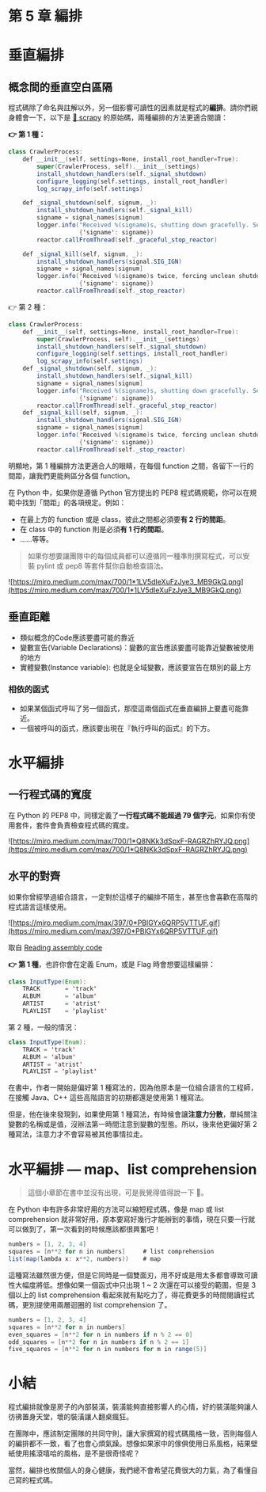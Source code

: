 # 第 5 章 編排

# **垂直編排**

## **概念間的垂直空白區隔**

程式碼除了命名與註解以外，另一個影響可讀性的因素就是程式的**編排**。請你們親身體會一下，以下是 [🔗 scrapy](https://github.com/scrapy/scrapy/blob/master/scrapy/crawler.py) 的原始碼，兩種編排的方法更適合閱讀：

**👉 第 1 種：**

```java
class CrawlerProcess:
    def __init__(self, settings=None, install_root_handler=True):
        super(CrawlerProcess, self).__init__(settings)
        install_shutdown_handlers(self._signal_shutdown)
        configure_logging(self.settings, install_root_handler)
        log_scrapy_info(self.settings)

    def _signal_shutdown(self, signum, _):
        install_shutdown_handlers(self._signal_kill)
        signame = signal_names[signum]
        logger.info("Received %(signame)s, shutting down gracefully. Send again to force ",
                    {'signame': signame})
        reactor.callFromThread(self._graceful_stop_reactor)

    def _signal_kill(self, signum, _):
        install_shutdown_handlers(signal.SIG_IGN)
        signame = signal_names[signum]
        logger.info('Received %(signame)s twice, forcing unclean shutdown',
                    {'signame': signame})
        reactor.callFromThread(self._stop_reactor)
```

👉 第 2 種：

```java
class CrawlerProcess:
    def __init__(self, settings=None, install_root_handler=True):
        super(CrawlerProcess, self).__init__(settings)
        install_shutdown_handlers(self._signal_shutdown)
        configure_logging(self.settings, install_root_handler)
        log_scrapy_info(self.settings)
    def _signal_shutdown(self, signum, _):
        install_shutdown_handlers(self._signal_kill)
        signame = signal_names[signum]
        logger.info("Received %(signame)s, shutting down gracefully. Send again to force ",
                    {'signame': signame})
        reactor.callFromThread(self._graceful_stop_reactor)
    def _signal_kill(self, signum, _):
        install_shutdown_handlers(signal.SIG_IGN)
        signame = signal_names[signum]
        logger.info('Received %(signame)s twice, forcing unclean shutdown',
                    {'signame': signame})
        reactor.callFromThread(self._stop_reactor)
```

明顯地，第 1 種編排方法更適合人的眼睛，在每個 function 之間，各留下一行的間距，讓我們更能夠區分各個 function。

在 Python 中，如果你是遵循 Python 官方提出的 PEP8 程式碼規範，你可以在規範中找到「間距」的各項規定。例如：

- 在最上方的 function 或是 class，彼此之間都必須要**有 2 行的間距**。
- 在 class 中的 function 則是必須**有 1 行的間距**。
- ……等等。

> 如果你想要讓團隊中的每個成員都可以遵循同一種準則撰寫程式，可以安裝 pylint 或 pep8 等套件幫你自動檢查語法。
> 

![https://miro.medium.com/max/700/1*1LV5dIeXuFzJye3_MB9GkQ.png](https://miro.medium.com/max/700/1*1LV5dIeXuFzJye3_MB9GkQ.png)

## 垂直距離

- 類似概念的Code應該要盡可能的靠近
- 變數宣告(Variable Declarations)：變數的宣告應該要盡可能靠近變數被使用的地方
- 實體變數(Instance variable): 也就是全域變數，應該要宣告在類別的最上方

### 相依的函式

- 如果某個函式呼叫了另一個函式，那麼這兩個函式在垂直編排上要盡可能靠近。
- 一個被呼叫的函式，應該要出現在『執行呼叫的函式』的下方。

# **水平編排**

## **一行程式碼的寬度**

在 Python 的 PEP8 中，同樣定義了**一行程式碼不能超過 79 個字元**，如果你有使用套件，套件會負責檢查程式碼的寬度。

![https://miro.medium.com/max/700/1*Q8NKk3dSpxF-RAGRZhRYJQ.png](https://miro.medium.com/max/700/1*Q8NKk3dSpxF-RAGRZhRYJQ.png)

## **水平的對齊**

如果你曾經學過組合語言，一定對於這樣子的編排不陌生，甚至也會喜歡在高階的程式語言這樣使用。

![https://miro.medium.com/max/397/0*PBlGYx6QRP5VTTUF.gif](https://miro.medium.com/max/397/0*PBlGYx6QRP5VTTUF.gif)

取自 [Reading assembly code](https://www.hexblog.com/?p=17)

**👉 第 1 種**，也許你會在定義 Enum，或是 Flag 時會想要這樣編排：

```java
class InputType(Enum):
    TRACK       = 'track'
    ALBUM       = 'album'
    ARTIST      = 'atrist'
    PLAYLIST    = 'playlist'
```

第 2 種，一般的情況：

```java
class InputType(Enum):
    TRACK = 'track'
    ALBUM = 'album'
    ARTIST = 'atrist'
    PLAYLIST = 'playlist'
```

在書中，作者一開始是偏好第 1 種寫法的，因為他原本是一位組合語言的工程師，在接觸 Java、C++ 這些高階語言的初期都還是使用第 1 種寫法。

但是，他在後來發現到，如果使用第 1 種寫法，有時候會讓**注意力分散**，單純關注變數的名稱或是值，沒辦法第一時間注意到變數的型態。所以，後來他更偏好第 2 種寫法，注意力才不會容易被其他事情拉走。

# **水平編排 — map、list comprehension**

> 這個小章節在書中並沒有出現，可是我覺得值得說一下 👐。
> 

在 Python 中有許多非常好用的方法可以縮短程式碼，像是 map 或 list comprehension 就非常好用，原本要寫好幾行才能辦到的事情，現在只要一行就可以做到了，第一次看到的時候應該都很興奮吧！

```java
numbers = [1, 2, 3, 4]
squares = [n**2 for n in numbers]     # list comprehension
list(map(lambda x: x**2, numbers))    # map
```

這種寫法雖然很方便，但是它同時是一個雙面刃，用不好或是用太多都會導致可讀性大幅度將低。想像如果一個函式中只出現 1 ~ 2 次還在可以接受的範圍，但是 3 個以上的 list comprehension 看起來就有點吃力了，得花費更多的時間閱讀程式碼，更別提使用兩層迴圈的 list comprehension 了。

```java
numbers = [1, 2, 3, 4]
squares = [n**2 for n in numbers] 
even_squares = [n**2 for n in numbers if n % 2 == 0] 
odd_squares = [n**2 for n in numbers if n % 2 == 1] 
five_squares = [n**2 for n in numbers for m in range(5)]
```

# **小結**

程式編排就像是房子的內部裝潢，裝潢能夠直接影響人的心情，好的裝潢能夠讓人彷彿置身天堂，壞的裝潢讓人翻桌瘋狂。

在團隊中，應該制定團隊的共同守則，讓大家撰寫的程式碼風格一致，否則每個人的編排都不一致，看了也會心煩氣躁。想像如果家中的傢俱使用日系風格，結果壁紙使用搖滾嘻哈的風格，是不是很奇怪呢？

當然，編排也攸關個人的身心健康，我們總不會希望花費很大的力氣，為了看懂自己寫的程式碼。